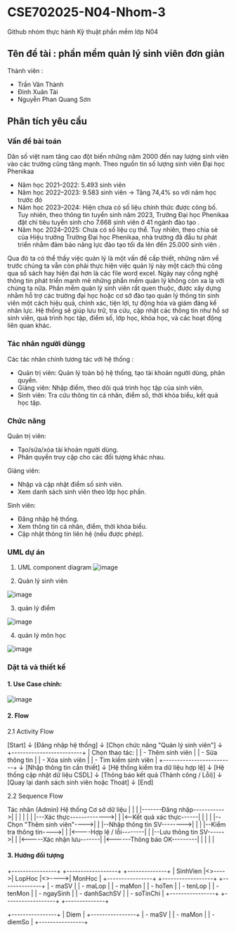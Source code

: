 # CSE702025-N04-Nhom-3

Github nhóm thực hành Kỹ thuật phần mềm lớp N04
## Tên đề tài : phần mềm quản lý sinh viên đơn giản 

Thành viên : 
- Trần Văn Thành
- Đinh Xuân Tài
- Nguyễn Phan Quang Sơn

## Phân tích yêu cầu 
### Vấn đề bài toán 
Dân số việt nam tăng cao đột biến những năm 2000 đến nay lượng sinh viên vào các trường cũng tăng mạnh.
Theo nguồn tin số lượng sinh viên Đại học Phenikaa
- Năm học 2021–2022: 5.493 sinh viên
- Năm học 2022–2023: 9.583 sinh viên → Tăng 74,4% so với năm học trước đó 
- Năm học 2023–2024: Hiện chưa có số liệu chính thức được công bố. Tuy nhiên, theo thông tin tuyển sinh năm 2023, Trường Đại học Phenikaa đặt chỉ tiêu tuyển sinh cho 7.668 sinh viên ở 41 ngành đào tạo .
- Năm học 2024–2025: Chưa có số liệu cụ thể. Tuy nhiên, theo chia sẻ của Hiệu trưởng Trường Đại học Phenikaa, nhà trường đã đầu tư phát triển nhằm đảm bảo năng lực đào tạo tối đa lên đến 25.000 sinh viên .

Qua đó ta có thể thấy việc quản lý là một vấn đề cấp thiết, những năm về trước chúng ta vẫn còn phải thực hiện việc quản lý này một cách thủ công qua sổ sách hay hiện đại hơn là các file word excel.
Ngày nay cồng nghệ thông tin phát triển mạnh mẽ những phần mềm quản lý không còn xa lạ với chúng ta nữa. Phần mềm quản lý sinh viên rất quen thuộc, được xây dựng nhằm hỗ trợ các trường đại học hoặc cơ sở đào tạo quản lý thông tin sinh viên một cách hiệu quả, chính xác, tiện lợi, tự động hóa và giảm đáng kể nhân lực. Hệ thống sẽ giúp lưu trữ, tra cứu, cập nhật các thông tin như hồ sơ sinh viên, quá trình học tập, điểm số, lớp học, khóa học, và các hoạt động liên quan khác.

### Tác nhân người dùngg 
Các tác nhân chính tương tác với hệ thống :
- Quản trị viên: Quản lý toàn bộ hệ thống, tạo tài khoản người dùng, phân quyền.
- Giảng viên: Nhập điểm, theo dõi quá trình học tập của sinh viên.
- Sinh viên: Tra cứu thông tin cá nhân, điểm số, thời khóa biểu, kết quả học tập.

### Chức năng
Quản trị viên:
- Tạo/sửa/xóa tài khoản người dùng.
- Phân quyền truy cập cho các đối tượng khác nhau.

Giảng viên:
- Nhập và cập nhật điểm số sinh viên.
- Xem danh sách sinh viên theo lớp học phần.

Sinh viên:
- Đăng nhập hệ thống.
- Xem thông tin cá nhân, điểm, thời khóa biểu.
- Cập nhật thông tin liên hệ (nếu được phép).

### UML dự án 
1. UML component diagram
![image](https://github.com/user-attachments/assets/b7471291-2739-4132-80a4-fcb67219df9d)

2. Quản lý sinh viên

![image](https://github.com/user-attachments/assets/2fbb1989-4327-4c7b-9c90-424fc302808e)

3. quản lý điểm

![image](https://github.com/user-attachments/assets/69bb00a7-f69a-439d-b55f-2bd3b5016a74)

4. quản lý môn học

![image](https://github.com/user-attachments/assets/eab1e389-8bfa-4914-9f9c-2d0292c75a1f)


### Dặt tả và thiết kế 
#### 1. Use Case chính:

![image](https://github.com/user-attachments/assets/dc58dac8-7952-4fd1-9680-c35772d32795)

#### 2. Flow
2.1 Activity Flow

[Start]
   ↓
[Đăng nhập hệ thống]
   ↓
[Chọn chức năng "Quản lý sinh viên"]
   ↓
+-------------------------+
| Chọn thao tác:         |
| - Thêm sinh viên       |
| - Sửa thông tin        |
| - Xóa sinh viên        |
| - Tìm kiếm sinh viên   |
+-------------------------+
   ↓
[Nhập thông tin cần thiết]
   ↓
[Hệ thống kiểm tra dữ liệu hợp lệ]
   ↓
[Hệ thống cập nhật dữ liệu CSDL]
   ↓
[Thông báo kết quả (Thành công / Lỗi)]
   ↓
[Quay lại danh sách sinh viên hoặc Thoát]
   ↓
[End]

2.2 Sequence Flow

Tác nhân (Admin)        Hệ thống             Cơ sở dữ liệu
        |                            |                         |
        |-------Đăng nhập----------->|                         |
        |                            |                         |
        |                            |---Xác thực------------->|
        |                            |<--Kết quả xác thực------|
        |                            |                         |
        |--Chọn "Thêm sinh viên"---->|                         |
        |--Nhập thông tin SV-------->|                         |
        |                            |--Kiểm tra thông tin---->|
        |                            |<----Hợp lệ / lỗi--------|
        |                            |--Lưu thông tin SV------>|
        |                            |<-----Xác nhận lưu-------|
        |<------Thông báo OK---------|                         |
        |                            |                         |

#### 3. Hướng đối tượng 
+----------------+       +------------------+       +--------------+
|    SinhVien    |<>---->|     LopHoc       |<>---->|    MonHoc    |
+----------------+       +------------------+       +--------------+
| - maSV         |       | - maLop          |       | - maMon      |
| - hoTen        |       | - tenLop         |       | - tenMon     |
| - ngaySinh     |       | - danhSachSV     |       | - soTinChi   |
+----------------+       +------------------+       +--------------+

+----------------+
|     Diem       |
+----------------+
| - maSV         |
| - maMon        |
| - diemSo       |
+----------------+
